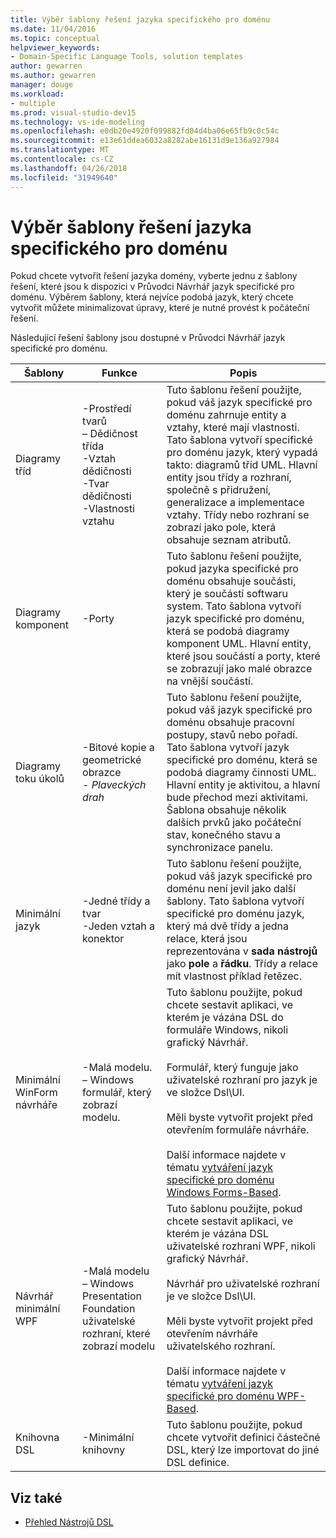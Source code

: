 ```yaml
---
title: Výběr šablony řešení jazyka specifického pro doménu
ms.date: 11/04/2016
ms.topic: conceptual
helpviewer_keywords:
- Domain-Specific Language Tools, solution templates
author: gewarren
ms.author: gewarren
manager: douge
ms.workload:
- multiple
ms.prod: visual-studio-dev15
ms.technology: vs-ide-modeling
ms.openlocfilehash: e0db20e4920f099882fd04d4ba06e65fb9c0c54c
ms.sourcegitcommit: e13e61ddea6032a8282abe16131d9e136a927984
ms.translationtype: MT
ms.contentlocale: cs-CZ
ms.lasthandoff: 04/26/2018
ms.locfileid: "31949640"
---
```

# <a name="choosing-a-domain-specific-language-solution-template"></a>Výběr šablony řešení jazyka specifického pro doménu
Pokud chcete vytvořit řešení jazyka domény, vyberte jednu z šablony řešení, které jsou k dispozici v Průvodci Návrhář jazyk specifické pro doménu. Výběrem šablony, která nejvíce podobá jazyk, který chcete vytvořit můžete minimalizovat úpravy, které je nutné provést k počáteční řešení.

 Následující řešení šablony jsou dostupné v Průvodci Návrhář jazyk specifické pro doménu.

|Šablony|Funkce|Popis|
|--------------|--------------|-----------------|
|Diagramy tříd|-Prostředí tvarů<br />– Dědičnost třída<br />-Vztah dědičnosti<br />-Tvar dědičnosti<br />-Vlastnosti vztahu|Tuto šablonu řešení použijte, pokud váš jazyk specifické pro doménu zahrnuje entity a vztahy, které mají vlastnosti. Tato šablona vytvoří specifické pro doménu jazyk, který vypadá takto: diagramů tříd UML. Hlavní entity jsou třídy a rozhraní, společně s přidružení, generalizace a implementace vztahy. Třídy nebo rozhraní se zobrazí jako pole, která obsahuje seznam atributů.|
|Diagramy komponent|-Porty|Tuto šablonu řešení použijte, pokud jazyka specifické pro doménu obsahuje součásti, který je součástí softwaru system. Tato šablona vytvoří jazyk specifické pro doménu, která se podobá diagramy komponent UML. Hlavní entity, které jsou součástí a porty, které se zobrazují jako malé obrazce na vnější součástí.|
|Diagramy toku úkolů|-Bitové kopie a geometrické obrazce<br />-   *Plaveckých drah*|Tuto šablonu řešení použijte, pokud váš jazyk specifické pro doménu obsahuje pracovní postupy, stavů nebo pořadí. Tato šablona vytvoří jazyk specifické pro doménu, která se podobá diagramy činnosti UML. Hlavní entity je aktivitou, a hlavní bude přechod mezi aktivitami. Šablona obsahuje několik dalších prvků jako počáteční stav, konečného stavu a synchronizace panelu.|
|Minimální jazyk|-Jedné třídy a tvar<br />-Jeden vztah a konektor|Tuto šablonu řešení použijte, pokud váš jazyk specifické pro doménu není jevil jako další šablony. Tato šablona vytvoří specifické pro doménu jazyk, který má dvě třídy a jedna relace, která jsou reprezentována v **sada nástrojů** jako **pole** a **řádku**. Třídy a relace mít vlastnost příklad řetězec.|
|Minimální WinForm návrháře|-Malá modelu.<br />– Windows formulář, který zobrazí modelu.|Tuto šablonu použijte, pokud chcete sestavit aplikaci, ve kterém je vázána DSL do formuláře Windows, nikoli grafický Návrhář.<br /><br /> Formulář, který funguje jako uživatelské rozhraní pro jazyk je ve složce Dsl\UI.<br /><br /> Měli byste vytvořit projekt před otevřením formuláře návrháře.<br /><br /> Další informace najdete v tématu [vytváření jazyk specifické pro doménu Windows Forms-Based](../modeling/creating-a-windows-forms-based-domain-specific-language.md).|
|Návrhář minimální WPF|-Malá modelu<br />– Windows Presentation Foundation uživatelské rozhraní, které zobrazí modelu|Tuto šablonu použijte, pokud chcete sestavit aplikaci, ve kterém je vázána DSL uživatelské rozhraní WPF, nikoli grafický Návrhář.<br /><br /> Návrhář pro uživatelské rozhraní je ve složce Dsl\UI.<br /><br /> Měli byste vytvořit projekt před otevřením návrháře uživatelského rozhraní.<br /><br /> Další informace najdete v tématu [vytváření jazyk specifické pro doménu WPF-Based](../modeling/creating-a-wpf-based-domain-specific-language.md).|
|Knihovna DSL|-Minimální knihovny|Tuto šablonu použijte, pokud chcete vytvořit definici částečné DSL, který lze importovat do jiné DSL definice.|

## <a name="see-also"></a>Viz také

- [Přehled Nástrojů DSL](../modeling/overview-of-domain-specific-language-tools.md)

